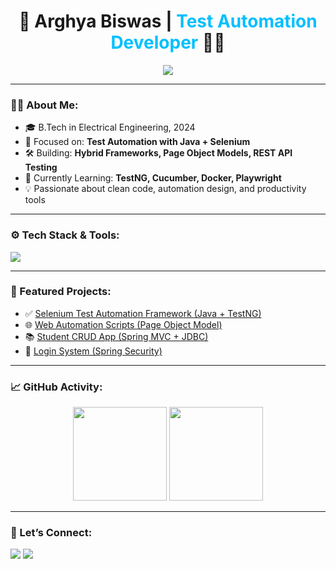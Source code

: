 <h1 align="center">🚀 Arghya Biswas | <span style="color:#00BFFF">Test Automation Developer</span> 👨‍💻</h1>

<p align="center">
  <img src="https://readme-typing-svg.herokuapp.com?font=Fira+Code&duration=3000&pause=1000&color=00BFFF&center=true&vCenter=true&width=435&lines=Java+SDET+%7C+Selenium+Expert;Automation+Framework+Builder;Full-Stack+Learner+%7C+Open+Source+Contributor" />
</p>

---

### 🧑‍💻 About Me:
- 🎓 B.Tech in Electrical Engineering, 2024
- 💼 Focused on: **Test Automation with Java + Selenium**
- 🛠 Building: **Hybrid Frameworks, Page Object Models, REST API Testing**
- 🌱 Currently Learning: **TestNG, Cucumber, Docker, Playwright**
- 💡 Passionate about clean code, automation design, and productivity tools

---

### ⚙️ Tech Stack & Tools:
<p align="left">
  <img src="https://skillicons.dev/icons?i=java,maven,selenium,git,github,postman,vscode,html,css,js" />
</p>

---

### 📌 Featured Projects:
- ✅ [Selenium Test Automation Framework (Java + TestNG)](https://github.com/Biswas77/selenium-framework)
- 🌐 [Web Automation Scripts (Page Object Model)](https://github.com/Biswas77/web-automation-pom)
- 📚 [Student CRUD App (Spring MVC + JDBC)](https://github.com/Biswas77/student-crud-app)
- 🔐 [Login System (Spring Security)](https://github.com/Biswas77/spring-login-app)

---

### 📈 GitHub Activity:
<p align="center">
  <img src="https://github-readme-stats.vercel.app/api?username=Biswas77&show_icons=true&theme=tokyonight" height="150" />
  <img src="https://github-readme-streak-stats.herokuapp.com?user=Biswas77&theme=tokyonight&hide_border=true" height="150"/>
</p>

---

### 🤝 Let’s Connect:
<p>
  <a href="mailto:arghyabiswas198@gmail.com"><img src="https://img.shields.io/badge/Gmail-D14836?style=for-the-badge&logo=gmail&logoColor=white"/></a>
  <a href="https://www.linkedin.com/in/arghyabiswas77/"><img src="https://img.shields.io/badge/LinkedIn-0077B5?style=for-the-badge&logo=linkedin&logoColor=white"/></a>
</p>
